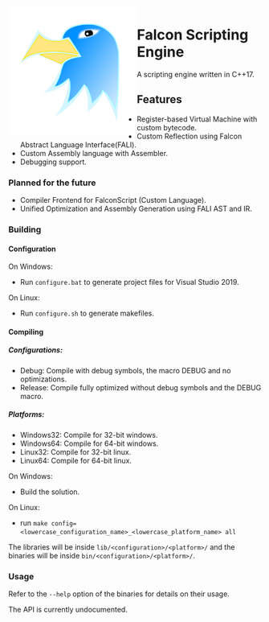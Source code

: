 <img alt="Falcon" align="left" width="256px" height="256px" src="./logos/falcon.svg">

# Falcon Scripting Engine

 A scripting engine written in C++17.

## Features

* Register-based Virtual Machine with custom bytecode.
* Custom Reflection using Falcon Abstract Language Interface(FALI).
* Custom Assembly language with Assembler.
* Debugging support.

### Planned for the future
* Compiler Frontend for FalconScript (Custom Language).
* Unified Optimization and Assembly Generation using FALI AST and IR.

### Building
#### Configuration
On Windows:  
* Run ```configure.bat``` to generate project files for Visual Studio 2019. 

On Linux:  
* Run ```configure.sh``` to generate makefiles.

#### Compiling
##### Configurations:
* Debug: Compile with debug symbols, the macro DEBUG and no optimizations.
* Release: Compile fully optimized without debug symbols and the DEBUG macro.

##### Platforms:
* Windows32: Compile for 32-bit windows.
* Windows64: Compile for 64-bit windows.
* Linux32: Compile for 32-bit linux.
* Linux64: Compile for 64-bit linux.

On Windows:
* Build the solution.

On Linux:
* run ```make config=<lowercase_configuration_name>_<lowercase_platform_name> all```

The libraries will be inside ```lib/<configuration>/<platform>/``` and the binaries will be inside
```bin/<configuration>/<platform>/```.

### Usage
Refer to the ```--help``` option of the binaries for details on their usage.

The API is currently undocumented.
